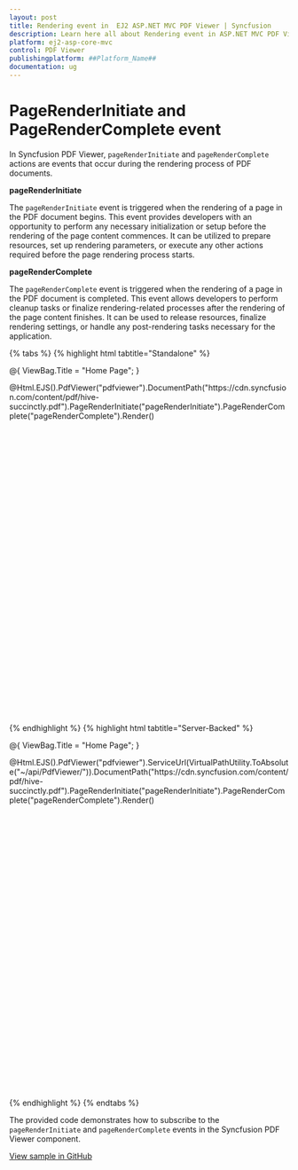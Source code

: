 ```yaml
---
layout: post
title: Rendering event in  EJ2 ASP.NET MVC PDF Viewer | Syncfusion
description: Learn here all about Rendering event in ASP.NET MVC PDF Viewer component of Syncfusion Essential JS 2 and more.
platform: ej2-asp-core-mvc
control: PDF Viewer
publishingplatform: ##Platform_Name##
documentation: ug
---
```


# PageRenderInitiate and PageRenderComplete event

In Syncfusion PDF Viewer, `pageRenderInitiate` and `pageRenderComplete` actions are events that occur during the rendering process of PDF documents. 

**pageRenderInitiate** 

The `pageRenderInitiate` event is triggered when the rendering of a page in the PDF document begins. This event provides developers with an opportunity to perform any necessary initialization or setup before the rendering of the page content commences. It can be utilized to prepare resources, set up rendering parameters, or execute any other actions required before the page rendering process starts.

**pageRenderComplete**

The `pageRenderComplete` event is triggered when the rendering of a page in the PDF document is completed. This event allows developers to perform cleanup tasks or finalize rendering-related processes after the rendering of the page content finishes. It can be used to release resources, finalize rendering settings, or handle any post-rendering tasks necessary for the application.

{% tabs %}
{% highlight html tabtitle="Standalone" %}

@{
    ViewBag.Title = "Home Page";
}

<div style="width:100%;height:600px">
    @Html.EJS().PdfViewer("pdfviewer").DocumentPath("https://cdn.syncfusion.com/content/pdf/hive-succinctly.pdf").PageRenderInitiate("pageRenderInitiate").PageRenderComplete("pageRenderComplete").Render()
</div>

<script>
function pageRenderInitiate(args) { 
   // This method is called when the page rendering starts
    console.log('Rendering of pages started');
    console.log(args);
};

function pageRenderComplete(args) {
   // This method is called when the page rendering completes
   console.log('Rendering of pages completed');
   console.log(args);
};
</script>

{% endhighlight %}
{% highlight html tabtitle="Server-Backed" %}

@{
    ViewBag.Title = "Home Page";
}

<div style="width:100%;height:600px">
    @Html.EJS().PdfViewer("pdfviewer").ServiceUrl(VirtualPathUtility.ToAbsolute("~/api/PdfViewer/")).DocumentPath("https://cdn.syncfusion.com/content/pdf/hive-succinctly.pdf").PageRenderInitiate("pageRenderInitiate").PageRenderComplete("pageRenderComplete").Render()
</div>

<script>
function pageRenderInitiate(args) { 
   // This method is called when the page rendering starts
    console.log('Rendering of pages started');
    console.log(args);
};

function pageRenderComplete(args) {
   // This method is called when the page rendering completes
   console.log('Rendering of pages completed');
   console.log(args);
};
</script>

{% endhighlight %}
{% endtabs %}

The provided code demonstrates how to subscribe to the `pageRenderInitiate` and `pageRenderComplete` events in the Syncfusion PDF Viewer component. 

[View sample in GitHub](https://github.com/SyncfusionExamples/mvc-pdf-viewer-examples/tree/master/How%20to/PageRenderStarted%20and%20PageRenderCompleted%20event/PDFViewerSample)